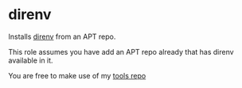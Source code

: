 # direnv

Installs [direnv](http://direnv.net/) from an APT repo.

This role assumes you have add an APT repo already that has direnv available in it.

You are free to make use of my [tools repo](https://packagecloud.io/aussielunix/tools)


